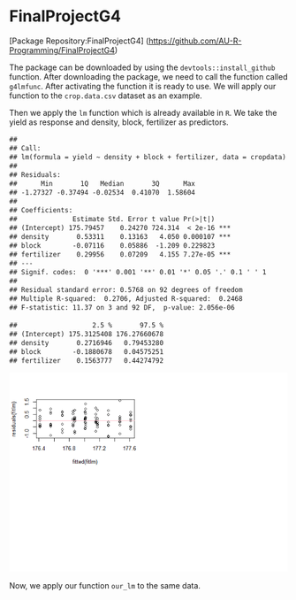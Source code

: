 
# FinalProjectG4

\[Package Repository:FinalProjectG4\]
(<https://github.com/AU-R-Programming/FinalProjectG4>)

The package can be downloaded by using the `devtools::install_github`
function. After downloading the package, we need to call the function
called `g4lmfunc`. After activating the function it is ready to use. We
will apply our function to the `crop.data.csv` dataset as an example.

Then we apply the `lm` function which is already available in `R`. We
take the yield as response and density, block, fertilizer as predictors.

    ## 
    ## Call:
    ## lm(formula = yield ~ density + block + fertilizer, data = cropdata)
    ## 
    ## Residuals:
    ##      Min       1Q   Median       3Q      Max 
    ## -1.27327 -0.37494 -0.02534  0.41070  1.58604 
    ## 
    ## Coefficients:
    ##              Estimate Std. Error t value Pr(>|t|)    
    ## (Intercept) 175.79457    0.24270 724.314  < 2e-16 ***
    ## density       0.53311    0.13163   4.050 0.000107 ***
    ## block        -0.07116    0.05886  -1.209 0.229823    
    ## fertilizer    0.29956    0.07209   4.155 7.27e-05 ***
    ## ---
    ## Signif. codes:  0 '***' 0.001 '**' 0.01 '*' 0.05 '.' 0.1 ' ' 1
    ## 
    ## Residual standard error: 0.5768 on 92 degrees of freedom
    ## Multiple R-squared:  0.2706, Adjusted R-squared:  0.2468 
    ## F-statistic: 11.37 on 3 and 92 DF,  p-value: 2.056e-06

    ##                   2.5 %       97.5 %
    ## (Intercept) 175.3125408 176.27660678
    ## density       0.2716946   0.79453280
    ## block        -0.1880678   0.04575251
    ## fertilizer    0.1563777   0.44274792

![](README_files/figure-gfm/unnamed-chunk-2-1.png)<!-- -->

Now, we apply our function `our_lm` to the same data.

